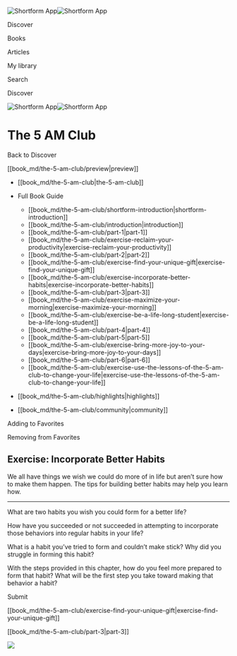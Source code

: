 ![Shortform App](/img/logo.36a2399e.svg)![Shortform App](/img/logo-dark.70c1b072.svg)

Discover

Books

Articles

My library

Search

Discover

![Shortform App](/img/logo.36a2399e.svg)![Shortform App](/img/logo-dark.70c1b072.svg)

# The 5 AM Club

Back to Discover

[[book_md/the-5-am-club/preview|preview]]

  * [[book_md/the-5-am-club|the-5-am-club]]
  * Full Book Guide

    * [[book_md/the-5-am-club/shortform-introduction|shortform-introduction]]
    * [[book_md/the-5-am-club/introduction|introduction]]
    * [[book_md/the-5-am-club/part-1|part-1]]
    * [[book_md/the-5-am-club/exercise-reclaim-your-productivity|exercise-reclaim-your-productivity]]
    * [[book_md/the-5-am-club/part-2|part-2]]
    * [[book_md/the-5-am-club/exercise-find-your-unique-gift|exercise-find-your-unique-gift]]
    * [[book_md/the-5-am-club/exercise-incorporate-better-habits|exercise-incorporate-better-habits]]
    * [[book_md/the-5-am-club/part-3|part-3]]
    * [[book_md/the-5-am-club/exercise-maximize-your-morning|exercise-maximize-your-morning]]
    * [[book_md/the-5-am-club/exercise-be-a-life-long-student|exercise-be-a-life-long-student]]
    * [[book_md/the-5-am-club/part-4|part-4]]
    * [[book_md/the-5-am-club/part-5|part-5]]
    * [[book_md/the-5-am-club/exercise-bring-more-joy-to-your-days|exercise-bring-more-joy-to-your-days]]
    * [[book_md/the-5-am-club/part-6|part-6]]
    * [[book_md/the-5-am-club/exercise-use-the-lessons-of-the-5-am-club-to-change-your-life|exercise-use-the-lessons-of-the-5-am-club-to-change-your-life]]
  * [[book_md/the-5-am-club/highlights|highlights]]
  * [[book_md/the-5-am-club/community|community]]



Adding to Favorites 

Removing from Favorites 

## Exercise: Incorporate Better Habits

We all have things we wish we could do more of in life but aren’t sure how to make them happen. The tips for building better habits may help you learn how.

* * *

What are two habits you wish you could form for a better life?

How have you succeeded or not succeeded in attempting to incorporate those behaviors into regular habits in your life?

What is a habit you’ve tried to form and couldn’t make stick? Why did you struggle in forming this habit?

With the steps provided in this chapter, how do you feel more prepared to form that habit? What will be the first step you take toward making that behavior a habit?

Submit 

[[book_md/the-5-am-club/exercise-find-your-unique-gift|exercise-find-your-unique-gift]]

[[book_md/the-5-am-club/part-3|part-3]]

![](https://bat.bing.com/action/0?ti=56018282&Ver=2&mid=434ecdd2-5d6c-40b1-b522-86f188d97cae&sid=1711133063fa11eebdec89a8b8ae3bbc&vid=171147a063fa11eea7440fcfeb230d96&vids=0&msclkid=N&pi=0&lg=en-US&sw=800&sh=600&sc=24&nwd=1&tl=Shortform%20%7C%20Book&p=https%3A%2F%2Fwww.shortform.com%2Fapp%2Fbook%2Fthe-5-am-club%2Fexercise-incorporate-better-habits&r=&lt=306&evt=pageLoad&sv=1&rn=657802)
